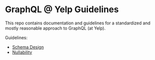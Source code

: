 # GraphQL @ Yelp Guidelines

This repo contains documentation and guidelines for a standardized and mostly
reasonable approach to GraphQL (at Yelp).

Guidelines:

- [Schema Design](./schema-design)
- [Nullability](./nullability)

